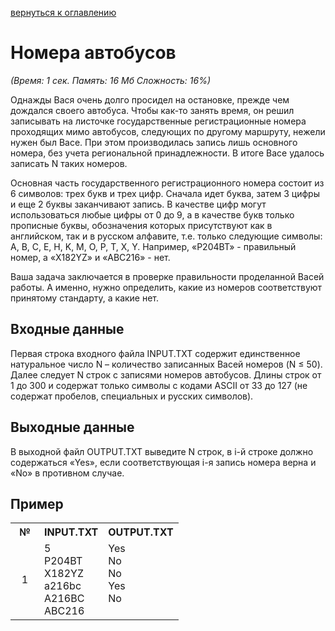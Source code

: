<a href="/README.md">вернуться к оглавлению</a><br>

<h1>Номера автобусов</h1>
<i>(Время: 1&nbsp;сек. Память: 16 Мб&nbsp;Сложность: 16%)</i>
<!–– google_ad_section_start ––>
<p class=text>
Однажды Вася очень долго просидел на остановке, прежде чем дождался своего автобуса. Чтобы как-то занять время, он решил записывать на листочке государственные регистрационные номера проходящих мимо автобусов, следующих по другому маршруту, нежели нужен был Васе. При этом производилась запись лишь основного номера, без учета региональной принадлежности. В итоге Васе удалось записать N таких номеров.
</p>
<p class=text>
Основная часть государственного регистрационного номера состоит из 6 символов: трех букв и трех цифр. Сначала идет буква, затем 3 цифры и еще 2 буквы заканчивают запись. В качестве цифр могут использоваться любые цифры от 0 до 9, а в качестве букв только прописные буквы, обозначения которых присутствуют как в английском, так и в русском алфавите, т.е. только следующие символы: A, B, C, E, H, K, M, O, P, T, X, Y. Например, «P204BT» - правильный номер, а «X182YZ» и «ABC216» - нет.
</p>
<p class=text>
Ваша задача заключается в проверке правильности проделанной Васей работы. А именно, нужно определить, какие из номеров соответствуют принятому стандарту, а какие нет.
</p>

<h2>Входные данные</h2>

<p class=text>
Первая строка входного файла INPUT.TXT содержит единственное натуральное число N – количество записанных Васей номеров (N &le; 50). Далее следует N строк с записями номеров автобусов. Длины строк от 1 до 300 и содержат только символы с кодами ASCII от 33 до 127 (не содержат пробелов, специальных и русских символов).
</p>

<h2>Выходные данные</h2>

<p class=text>
В выходной файл OUTPUT.TXT выведите N строк, в i-й строке должно содержаться «Yes», если соответствующая i-я запись номера верна и «No» в противном случае.
</p>

<h2>Пример</h2>

<table class=main cellpadding=2 cellspacing=1>
<tr><th width=30>№</th><th>INPUT.TXT</th><th>OUTPUT.TXT</th></tr>
<tr class=white2><td align=center>1</td><td valign=top>5<br>
P204BT<br>
X182YZ<br>
a216bc<br>
A216BC<br>
ABC216</td><td valign=top>Yes<br>
No<br>
No<br>
Yes<br>
No</td></tr>
</table>